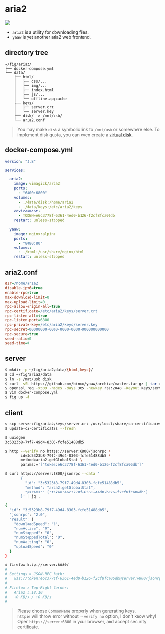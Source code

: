 aria2
=====

![](https://badge.imagelayers.io/vimagick/aria2:latest.svg)

- `aria2` is a utility for downloading files.
- `yaaw` is yet another aria2 web frontend.

## directory tree

```
~/fig/aria2/
├── docker-compose.yml
└── data/
    ├── html/
    │   ├── css/...
    │   ├── img/...
    │   ├── index.html
    │   ├── js/...
    │   └── offline.appcache
    ├── keys/
    │   ├── server.crt
    │   └── server.key
    ├── disk/ -> /mnt/usb/
    └── aria2.conf
```

> You may make `disk` a symbolic link to `/mnt/usb` or somewhere else.
> To implement disk quota, you can even create a [virtual disk][1].

## docker-compose.yml

```yaml
version: "3.8"

services:

  aria2:
    image: vimagick/aria2
    ports:
      - "6800:6800"
    volumes:
      - ./data/disk:/home/aria2
      - ./data/keys:/etc/aria2/keys
    environment:
      - TOKEN=e6c3778f-6361-4ed0-b126-f2cf8fca06db
    restart: unless-stopped

  yaaw:
    image: nginx:alpine
    ports:
      - "8080:80"
    volumes:
      - ./html:/usr/share/nginx/html
    restart: unless-stopped
```

## aria2.conf

```ini
dir=/home/aria2
disable-ipv6=true
enable-rpc=true
max-download-limit=0
max-upload-limit=0
rpc-allow-origin-all=true
rpc-certificate=/etc/aria2/keys/server.crt
rpc-listen-all=true
rpc-listen-port=6800
rpc-private-key=/etc/aria2/keys/server.key
rpc-secret=00000000-0000-0000-0000-000000000000
rpc-secure=true
seed-ratio=0
seed-time=0
```

## server

```bash
$ mkdir -p ~/fig/aria2/data/{html,keys}/
$ cd ~/fig/aria2/data
$ ln -s /mnt/usb disk
$ curl -sSL https://github.com/binux/yaaw/archive/master.tar.gz | tar xz --strip 1 -C html
$ openssl req -x509 -nodes -days 365 -newkey rsa:2048 -keyout keys/server.key -out keys/server.crt
$ vim docker-compose.yml
$ fig up -d
```

## client

```bash
$ scp server:fig/aria2/keys/server.crt /usr/local/share/ca-certificates/
$ update-ca-certificates --fresh

$ uuidgen
3c5323b8-79f7-49d4-8303-fcfe51488db5

$ http --verify no https://server:6800/jsonrpc \
       id=3c5323b8-79f7-49d4-8303-fcfe51488db5 \
       method=aria2.getGlobalStat \
       params:='["token:e6c3778f-6361-4ed0-b126-f2cf8fca06db"]'

$ curl https://server:6800/jsonrpc --data '
       {
         "id": "3c5323b8-79f7-49d4-8303-fcfe51488db5",
         "method": "aria2.getGlobalStat",
         "params": ["token:e6c3778f-6361-4ed0-b126-f2cf8fca06db"]
       }' | jq .

{
  "id": "3c5323b8-79f7-49d4-8303-fcfe51488db5",
  "jsonrpc": "2.0",
  "result": {
    "downloadSpeed": "0",
    "numActive": "0",
    "numStopped": "0",
    "numStoppedTotal": "0",
    "numWaiting": "0",
    "uploadSpeed": "0"
  }
}

$ firefox http://server:8080/
#
# Settings » JSON-RPC Path:
#   wss://token:e6c3778f-6361-4ed0-b126-f2cf8fca06db@server:6800/jsonrpc
#
# Firefox » Top-Right Corner:
#   Aria2 1.18.10
#   ↓0 KB/s / ↑0 KB/s
#
```

> Please choose `CommonName` properly when generating keys.  
> `httpie` will throw error without `--verify no` option, I don't know why!  
> Open `https://server:6800` in your browser, and accept security certificate.  

[1]: http://souptonuts.sourceforge.net/quota_tutorial.html
